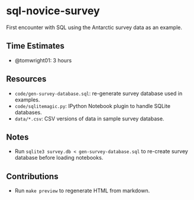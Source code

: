sql-novice-survey
=================

First encounter with SQL using the Antarctic survey data as an example.

## Time Estimates

*   @tomwright01: 3 hours

## Resources

*   `code/gen-survey-database.sql`: re-generate survey database used in examples.
*   `code/sqlitemagic.py`: IPython Notebook plugin to handle SQLite databases.
*   `data/*.csv`: CSV versions of data in sample survey database.

## Notes

*   Run `sqlite3 survey.db < gen-survey-database.sql` to re-create
    survey database before loading notebooks.

## Contributions
*   Run `make preview` to regenerate HTML from markdown.
